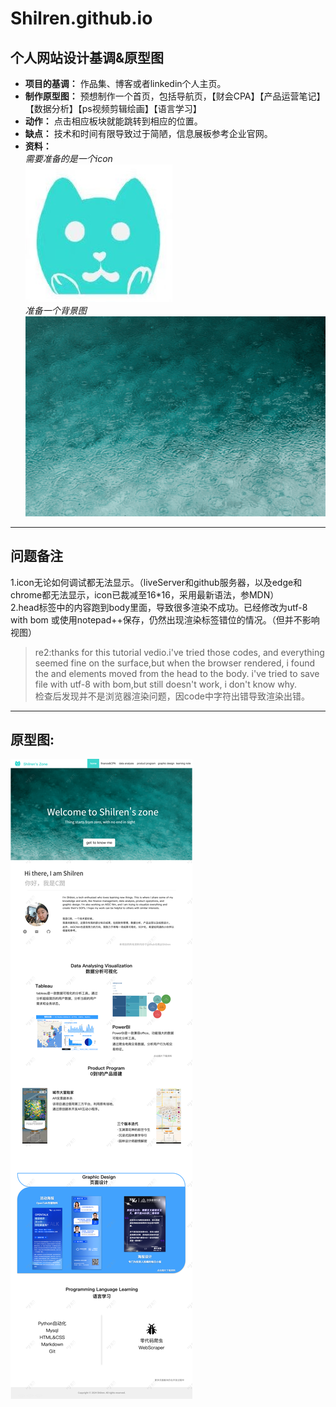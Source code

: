 # Shilren.github.io
## 个人网站设计基调&原型图
- **项目的基调：**
作品集、博客或者linkedin个人主页。
- **制作原型图：**
预想制作一个首页，包括导航页，【财会CPA】【产品运营笔记】【数据分析】【ps视频剪辑绘画】【语言学习】
- **动作：**
点击相应板块就能跳转到相应的位置。
- **缺点：**
技术和时间有限导致过于简陋，信息展板参考企业官网。
- **资料：**  
    *需要准备的是一个icon*  
    ![iconpic](picture/icon.jpg "shilren's zone")  
    *准备一个背景图*
    ![backgroundpic](./picture/bule%20water.jpeg)
---
## 问题备注
1.icon无论如何调试都无法显示。（liveServer和github服务器，以及edge和chrome都无法显示，icon已裁减至16*16，采用最新语法，参MDN）  
2.head标签中的内容跑到body里面，导致很多渲染不成功。已经修改为utf-8 with bom 或使用notepad++保存，仍然出现渲染标签错位的情况。（但并不影响视图）  
> re2:thanks for this tutorial vedio.i've tried those codes, and everything seemed fine on the surface,but when the browser rendered, i found the <link> and <meta>  elements moved from the head to the body. i've tried to save file with utf-8 with bom,but still doesn't work, i don't know why.  
> 检查后发现并不是浏览器渲染问题，因code中字符出错导致渲染出错。  

---
## 原型图:
![prototype](picture/首页.png "prototype")
